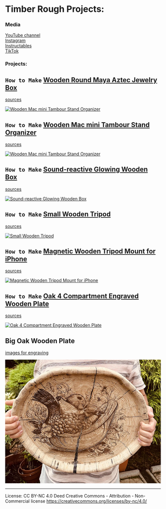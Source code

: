 # Timber Rough Projects:

### Media
[YouTube channel](www.youtube.com/@TimberRough)<br />
[Instagram](https://www.instagram.com/timber.rough)<br />
[Instructables](https://www.instructables.com/member/RoughWood81/instructables/)<br />
[TikTok](https://www.tiktok.com/@timber.rough)<br />

### Projects: 

## `How to Make` [Wooden Round Maya Aztec Jewelry Box](https://www.youtube.com/watch?v=ne3xrzAO97I) 
[sources](https://github.com/kotXio/woodworking/tree/main/maya_round_aztec_jewelrybox)

[![Wooden Mac mini Tambour Stand Organizer](https://img.youtube.com/vi/ne3xrzAO97I/0.jpg)](https://www.youtube.com/watch?v=ne3xrzAO97I)


## `How to Make` [Wooden Mac mini Tambour Stand Organizer](https://www.youtube.com/watch?v=wSy2EWEsO64)
[sources](https://github.com/kotXio/woodworking/tree/main/macmini_tambour_stand)

[![Wooden Mac mini Tambour Stand Organizer](https://img.youtube.com/vi/wSy2EWEsO64/0.jpg)](https://www.youtube.com/watch?v=wSy2EWEsO64)

## `How to Make` [Sound-reactive Glowing Wooden Box](https://www.youtube.com/watch?v=VWFkIC3c_Dk)
[sources](https://github.com/kotXio/woodworking/tree/main/glowing_wooden_box)

[![Sound-reactive Glowing Wooden Box](https://img.youtube.com/vi/VWFkIC3c_Dk/0.jpg)](https://www.youtube.com/watch?v=VWFkIC3c_Dk)

## `How to Make` [Small Wooden Tripod](https://www.youtube.com/watch?v=orO6ofDPTj8)
[sources](https://github.com/kotXio/woodworking/tree/main/wooden_tripod)

[![Small Wooden Tripod](https://img.youtube.com/vi/orO6ofDPTj8/0.jpg)](https://www.youtube.com/watch?v=orO6ofDPTj8)

## `How to Make` [Magnetic Wooden Tripod Mount for iPhone](https://www.youtube.com/watch?v=p3HfRSA6CYs)
[sources](https://github.com/kotXio/woodworking/tree/main/iphone_magnetic_holder)

[![Magnetic Wooden Tripod Mount for iPhone](https://img.youtube.com/vi/p3HfRSA6CYs/0.jpg)](https://www.youtube.com/watch?v=p3HfRSA6CYs)

## `How to Make` [Oak 4 Compartment Engraved Wooden Plate](https://www.youtube.com/watch?v=ocSn4xdQ-CY)
[sources](https://github.com/kotXio/woodworking/tree/main/4_compartment_wooden_plate)

[![Oak 4 Compartment Engraved Wooden Plate](https://img.youtube.com/vi/ocSn4xdQ-CY/0.jpg)](https://www.youtube.com/watch?v=ocSn4xdQ-CY)

## Big Oak Wooden Plate
[images for engraving](https://github.com/kotXio/woodworking/tree/main/big_wooden_plate)

![Big Oak Wooden Plate](https://github.com/kotXio/woodworking/blob/main/big_wooden_plate/big_plate.jpg?raw=true "Images for engraving")


---
License: CC BY-NC 4.0 Deed Creative Commons - Attribution - Non-Commercial license
https://creativecommons.org/licenses/by-nc/4.0/
